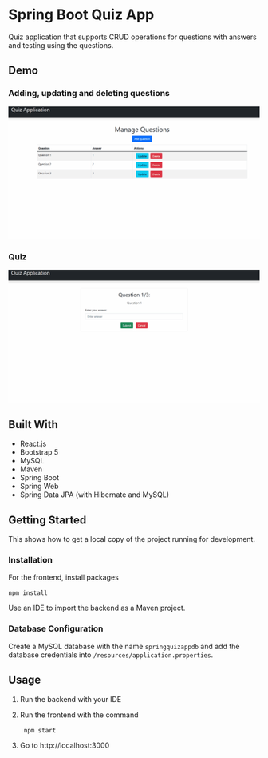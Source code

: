 # Spring Boot Quiz App

Quiz application that supports CRUD operations for questions with answers and testing using the questions.

## Demo
### Adding, updating and deleting questions

![demo-crud](./quizapp-frontend/demo/demo-crud.gif)

### Quiz

![demo-quiz](./quizapp-frontend/demo/demo-quiz.gif)

## Built With
  - React.js
  - Bootstrap 5
  - MySQL
  - Maven
  - Spring Boot
  - Spring Web
  - Spring Data JPA (with Hibernate and MySQL)

## Getting Started

This shows how to get a local copy of the project running for development.

### Installation

For the frontend, install packages
  
    npm install

Use an IDE to import the backend as a Maven project.

### Database Configuration

Create a MySQL database with the name `springquizappdb` and add the database credentials into `/resources/application.properties`.

## Usage

1. Run the backend with your IDE
2. Run the frontend with the command
    
        npm start

3. Go to http://localhost:3000